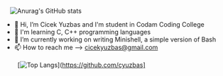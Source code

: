   &ensp;&ensp;![Anurag's GitHub stats](https://github-readme-stats.vercel.app/api?username=cyuzbas&theme=omni&show_icons=true)
- 👋 Hi, I’m Cicek Yuzbas and I'm student in Codam Coding College
- 👀 I'm learning C, C++ programming languages
- 🌱 I’m currently working on writing Minishell, a simple version of Bash
- 📫 How to reach me --> cicekyuzbas@gmail.com <br><br>
 &ensp;[![Top Langs](https://github-readme-stats.vercel.app/api/top-langs/?username=cyuzbas&layout=compact)](https://github.com/cyuzbas]
